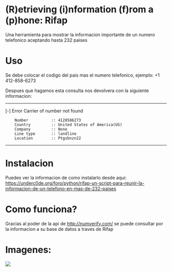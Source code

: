 # (R)etrieving (i)nformation (f)rom a (p)hone: Rifap
Una herramienta para mostrar la informacion importante de un numero telefonico aceptando hasta 232 paises

# Uso
Se debe colocar el codigo del pais mas el numero telefonico, ejemplo: +1 412-858-6273

Despues que hagamos esta consulta nos devolvera con la siguiente informacion:

---

[-] Error Carrier of number not found


        Number          :: 4128586273
        Country         :: United States of America(US)
        Company         :: None
        Line type       :: landline
        Location        :: Ptgsbnzn22

---

# Instalacion
Puedes ver la informacion de como instalarlo desde aqui: https://underc0de.org/foro/python/rifap-un-script-para-reunir-la-informacion-de-un-telefono-en-mas-de-232-paises

# Como funciona?
Gracias al poder de la api de http://numverify.com/ se puede consultar por la informacion a su base de datos a traves de Rifap

# Imagenes:


![](https://i.imgur.com/3x0V3oB.png)
